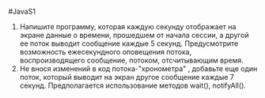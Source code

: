 #JavaS1 

1. Напишите программу, которая каждую секунду отображает на экране данные о времени, прошедшем от начала сессии, а другой ее поток выводит сообщение каждые 5 секунд. Предусмотрите возможность ежесекундного оповещения потока, воспроизводящего сообщение, потоком, отсчитывающим время. 
2. Не внося изменений в код потока-"хронометра" , добавьте еще один поток, который выводит на экран другое сообщение каждые 7 секунд. Предполагается использование методов wait(), notifyAll().